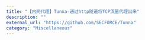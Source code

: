 ```yaml
---
title: "【内网代理】Tunna-通过http隧道将TCP流量代理出来"
description: ""
external_url: "https://github.com/SECFORCE/Tunna"
category: "Miscellaneous"
---
```

